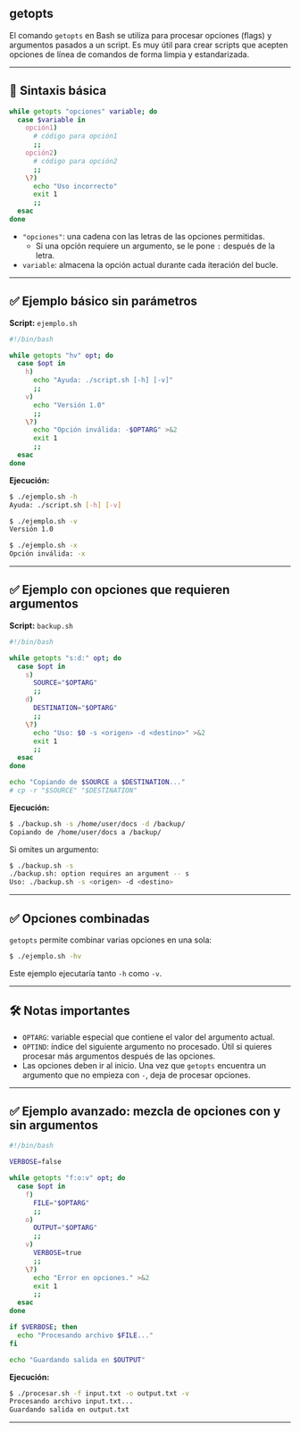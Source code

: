 ## getopts

El comando `getopts` en Bash se utiliza para procesar opciones (flags) y argumentos pasados a un script. Es muy útil para crear scripts que acepten opciones de línea de comandos de forma limpia y estandarizada.

---

## 📌 Sintaxis básica

```bash
while getopts "opciones" variable; do
  case $variable in
    opción1)
      # código para opción1
      ;;
    opción2)
      # código para opción2
      ;;
    \?)
      echo "Uso incorrecto"
      exit 1
      ;;
  esac
done
```

- `"opciones"`: una cadena con las letras de las opciones permitidas.
  - Si una opción requiere un argumento, se le pone `:` después de la letra.
- `variable`: almacena la opción actual durante cada iteración del bucle.

---

## ✅ Ejemplo básico sin parámetros

**Script:** `ejemplo.sh`

```bash
#!/bin/bash

while getopts "hv" opt; do
  case $opt in
    h)
      echo "Ayuda: ./script.sh [-h] [-v]"
      ;;
    v)
      echo "Versión 1.0"
      ;;
    \?)
      echo "Opción inválida: -$OPTARG" >&2
      exit 1
      ;;
  esac
done
```

**Ejecución:**

```bash
$ ./ejemplo.sh -h
Ayuda: ./script.sh [-h] [-v]

$ ./ejemplo.sh -v
Versión 1.0

$ ./ejemplo.sh -x
Opción inválida: -x
```

---

## ✅ Ejemplo con opciones que requieren argumentos

**Script:** `backup.sh`

```bash
#!/bin/bash

while getopts "s:d:" opt; do
  case $opt in
    s)
      SOURCE="$OPTARG"
      ;;
    d)
      DESTINATION="$OPTARG"
      ;;
    \?)
      echo "Uso: $0 -s <origen> -d <destino>" >&2
      exit 1
      ;;
  esac
done

echo "Copiando de $SOURCE a $DESTINATION..."
# cp -r "$SOURCE" "$DESTINATION"
```

**Ejecución:**

```bash
$ ./backup.sh -s /home/user/docs -d /backup/
Copiando de /home/user/docs a /backup/
```

Si omites un argumento:

```bash
$ ./backup.sh -s
./backup.sh: option requires an argument -- s
Uso: ./backup.sh -s <origen> -d <destino>
```

---

## ✅ Opciones combinadas

`getopts` permite combinar varias opciones en una sola:

```bash
$ ./ejemplo.sh -hv
```

Este ejemplo ejecutaría tanto `-h` como `-v`.

---

## 🛠️ Notas importantes

- `OPTARG`: variable especial que contiene el valor del argumento actual.
- `OPTIND`: índice del siguiente argumento no procesado. Útil si quieres procesar más argumentos después de las opciones.
- Las opciones deben ir al inicio. Una vez que `getopts` encuentra un argumento que no empieza con `-`, deja de procesar opciones.

---

## ✅ Ejemplo avanzado: mezcla de opciones con y sin argumentos

```bash
#!/bin/bash

VERBOSE=false

while getopts "f:o:v" opt; do
  case $opt in
    f)
      FILE="$OPTARG"
      ;;
    o)
      OUTPUT="$OPTARG"
      ;;
    v)
      VERBOSE=true
      ;;
    \?)
      echo "Error en opciones." >&2
      exit 1
      ;;
  esac
done

if $VERBOSE; then
  echo "Procesando archivo $FILE..."
fi

echo "Guardando salida en $OUTPUT"
```

**Ejecución:**

```bash
$ ./procesar.sh -f input.txt -o output.txt -v
Procesando archivo input.txt...
Guardando salida en output.txt
```

---
